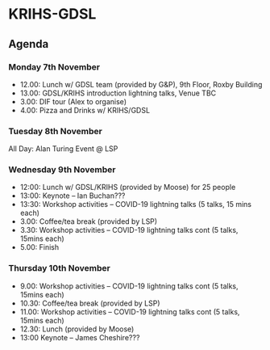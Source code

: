 # KRIHS-GDSL

## Agenda 

### Monday 7th November

- 12.00: Lunch w/ GDSL team (provided by G&P), 9th Floor, Roxby Building
- 13.00: GDSL/KRIHS introduction lightning talks, Venue TBC 
- 3.00: DIF tour (Alex to organise)
- 4.00: Pizza and Drinks w/ KRIHS/GDSL

### Tuesday 8th November

All Day: Alan Turing Event @ LSP

### Wednesday 9th November

- 12:00: Lunch w/ GDSL/KRIHS (provided by Moose) for 25 people
- 13:00: Keynote – Ian Buchan???
- 13:30: Workshop activities – COVID-19 lightning talks  (5 talks, 15 mins each)
- 3.00: Coffee/tea break (provided by LSP)
- 3.30: Workshop activities – COVID-19 lightning talks cont (5 talks, 15mins each)
- 5.00: Finish

### Thursday 10th November

- 9.00: Workshop activities – COVID-19 lightning talks cont (5 talks, 15mins each)
- 10.30: Coffee/tea break (provided by LSP)
- 11.00: Workshop activities – COVID-19 lightning talks cont (5 talks, 15mins each)
- 12.30: Lunch (provided by Moose)
- 13:00 Keynote – James Cheshire???

